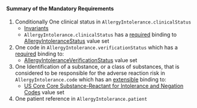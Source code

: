 #### Summary of the Mandatory Requirements

1.  Conditionally One clinical status in `AllergyIntolerance.clinicalStatus`
    - [Invariants](http://build.fhir.org/allergyintolerance.html#invs)
    - `AllergyIntolerance.clinicalStatus` has a [required](http://build.fhir.org/terminologies.html#required) binding to [AllergyIntoleranceStatus](http://build.fhir.org/valueset-allergy-clinical-status.html) value set
1.  One code in `AllergyIntolerance.verificationStatus` which has a [required](http://build.fhir.org/terminologies.html#required) binding to:
    -   [AllergyIntoleranceVerificationStatus](http://build.fhir.org/valueset-allergy-verification-status.html) value set
1.  One Identification of a substance, or a class of substances, that is considered to be responsible for the adverse reaction risk in `AllergyIntolerance.code` which has an [extensible](http://build.fhir.org/terminologies.html#extensible) binding to:
    -    [US Core Core Substance-Reactant for Intolerance and Negation Codes](ValueSet-us-core-substance.html) value set
1.  One patient reference in `AllergyIntolerance.patient`
